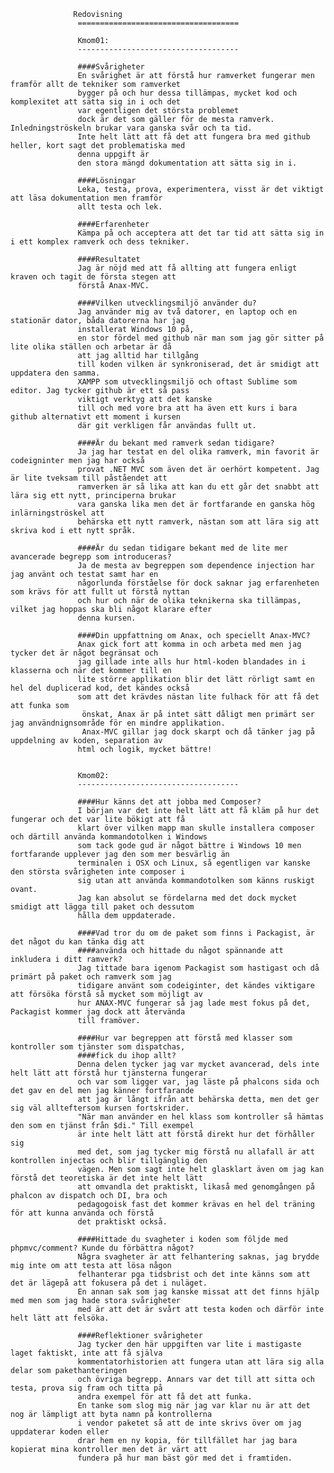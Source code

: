                   Redovisning
                   ====================================

                   Kmom01:
                   ------------------------------------

                   ####Svårigheter
                   En svårighet är att förstå hur ramverket fungerar men framför allt de tekniker som ramverket
                   bygger på och hur dessa tillämpas, mycket kod och komplexitet att sätta sig in i och det
                   var egentligen det största problemet
                   dock är det som gäller för de mesta ramverk. Inledningströskeln brukar vara ganska svår och ta tid.
                   Inte helt lätt att få det att fungera bra med github heller, kort sagt det problematiska med
                   denna uppgift är
                   den stora mängd dokumentation att sätta sig in i.

                   ####Lösningar
                   Leka, testa, prova, experimentera, visst är det viktigt att läsa dokumentation men framför
                   allt testa och lek.

                   ####Erfarenheter
                   Kämpa på och acceptera att det tar tid att sätta sig in i ett komplex ramverk och dess tekniker.

                   ####Resultatet
                   Jag är nöjd med att få allting att fungera enligt kraven och tagit de första stegen att
                   förstå Anax-MVC.

                   ####Vilken utvecklingsmiljö använder du?
                   Jag använder mig av två datorer, en laptop och en stationär dator, båda datorerna har jag
                   installerat Windows 10 på,
                   en stor fördel med github när man som jag gör sitter på lite olika ställen och arbetar är då
                   att jag alltid har tillgång
                   till koden vilken är synkroniserad, det är smidigt att uppdatera den samma.
                   XAMPP som utvecklingsmiljö och oftast Sublime som editor. Jag tycker github är ett så pass
                   viktigt verktyg att det kanske
                   till och med vore bra att ha även ett kurs i bara github alternativt ett moment i kursen
                   där git verkligen får användas fullt ut.

                   ####Är du bekant med ramverk sedan tidigare?
                   Ja jag har testat en del olika ramverk, min favorit är codeigninter men jag har också
                   provat .NET MVC som även det är oerhört kompetent. Jag är lite tveksam till påståendet att
                   ramverken är så lika att kan du ett går det snabbt att lära sig ett nytt, principerna brukar
                   vara ganska lika men det är fortfarande en ganska hög inlärningströskel att
                   behärska ett nytt ramverk, nästan som att lära sig att skriva kod i ett nytt språk.

                   ####Är du sedan tidigare bekant med de lite mer avancerade begrepp som introduceras?
                   Ja de mesta av begreppen som dependence injection har jag använt och testat samt har en
                   någorlunda förståelse för dock saknar jag erfarenheten som krävs för att fullt ut förstå nyttan
                   och hur och när de olika teknikerna ska tillämpas, vilket jag hoppas ska bli något klarare efter
                   denna kursen.

                   ####Din uppfattning om Anax, och speciellt Anax-MVC?
                   Anax gick fort att komma in och arbeta med men jag tycker det är något begränsat och
                   jag gillade inte alls hur html-koden blandades in i klasserna och när det kommer till en
                   lite större applikation blir det lätt rörligt samt en hel del duplicerad kod, det kändes också
                   som att det krävdes nästan lite fulhack för att få det att funka som
                    önskat, Anax är på intet sätt dåligt men primärt ser jag användnignsområde för en mindre applikation.
                    Anax-MVC gillar jag dock skarpt och då tänker jag på uppdelning av koden, separation av
                   html och logik, mycket bättre!


                   Kmom02:
                   ------------------------------------

                   ####Hur känns det att jobba med Composer?
                   I början var det inte helt lätt att få kläm på hur det fungerar och det var lite bökigt att få
                   klart över vilken mapp man skulle installera composer och därtill använda kommandotolken i Windows
                   som tack gode gud är något bättre i Windows 10 men fortfarande upplever jag den som mer besvärlig än
                   terminalen i OSX och Linux, så egentligen var kanske den största svårigheten inte composer i
                   sig utan att använda kommandotolken som känns ruskigt ovant.
                   Jag kan absolut se fördelarna med det dock mycket smidigt att lägga till paket och dessutom
                   hålla dem uppdaterade.

                   ####Vad tror du om de paket som finns i Packagist, är det något du kan tänka dig att
                   ####använda och hittade du något spännande att inkludera i ditt ramverk?
                   Jag tittade bara igenom Packagist som hastigast och då primärt på paket och ramverk som jag
                   tidigare använt som codeiginter, det kändes viktigare att försöka förstå så mycket som möjligt av
                   hur ANAX-MVC fungerar så jag lade mest fokus på det, Packagist kommer jag dock att återvända
                   till framöver.

                   ####Hur var begreppen att förstå med klasser som kontroller som tjänster som dispatchas,
                   ####fick du ihop allt?
                   Denna delen tycker jag var mycket avancerad, dels inte helt lätt att förstå hur tjänsterna fungerar
                   och var som ligger var, jag läste på phalcons sida och det gav en del men jag känner fortfarande
                   att jag är långt ifrån att behärska detta, men det ger sig väl allteftersom kursen fortskrider.
                   "När man använder en hel klass som kontroller så hämtas den som en tjänst från $di." Till exempel
                   är inte helt lätt att förstå direkt hur det förhåller sig
                   med det, som jag tycker mig förstå nu allafall är att kontrollen injectas och blir tillgänglig den
                   vägen. Men som sagt inte helt glasklart även om jag kan förstå det teoretiska är det inte helt lätt
                   att omvandla det praktiskt, likaså med genomgången på phalcon av dispatch och DI, bra och
                   pedagogoisk fast det kommer krävas en hel del träning för att kunna använda och förstå
                   det praktiskt också.

                   ####Hittade du svagheter i koden som följde med phpmvc/comment? Kunde du förbättra något?
                   Några svagheter är att felhantering saknas, jag brydde mig inte om att testa att lösa någon
                   felhanterar pga tidsbrist och det inte känns som att det är lägepå att fokusera på det i nuläget.
                   En annan sak som jag kanske missat att det finns hjälp med men som jag hade stora svårigheter
                   med är att det är svårt att testa koden och därför inte helt lätt att felsöka.

                   ####Reflektioner svårigheter
                   Jag tycker den här uppgiften var lite i mastigaste laget faktiskt, inte att få själva
                   kommentatorhistorien att fungera utan att lära sig alla delar som pakethanteringen
                   och övriga begrepp. Annars var det till att sitta och testa, prova sig fram och titta på
                   andra exempel för att få det att funka.
                   En tanke som slog mig när jag var klar nu är att det nog är lämpligt att byta namn på kontrollerna
                   i vendor paketet så att de inte skrivs över om jag uppdaterar koden eller
                   drar hem en ny kopia, för tillfället har jag bara kopierat mina kontroller men det är värt att
                   fundera på hur man bäst gör med det i framtiden.
